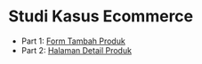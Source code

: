 # Studi Kasus Ecommerce

- Part 1: [Form Tambah Produk](https://youtu.be/xKFEjPz2sSI)
- Part 2: [Halaman Detail Produk](https://youtu.be/kMCL-q5U7mc)
